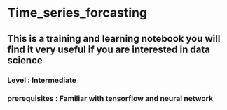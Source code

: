 # Time_series_forcasting
## This is a training and learning notebook you will find it very useful if you are interested in data science 
### Level : Intermediate 
### prerequisites :  Familiar with tensorflow and neural network
